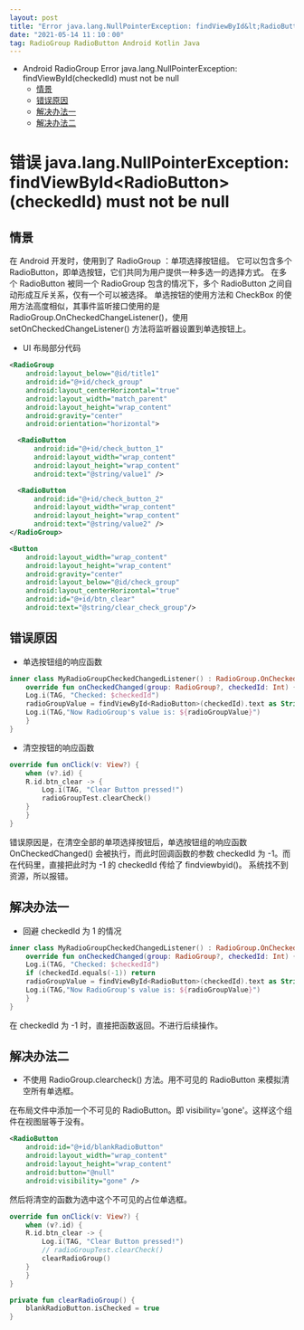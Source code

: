 ```yaml
---
layout: post
title: "Error java.lang.NullPointerException: findViewById&lt;RadioButton&gt;(checkedId) must not be null"
date: "2021-05-14 11：10：00"
tag: RadioGroup RadioButton Android Kotlin Java
---
```

- Android RadioGroup Error java.lang.NullPointerException: findViewById(checkedId) must not be null
  - [情景](#org8fc74e5)
  - [错误原因](#orgf991045)
  - [解决办法一](#orgc2102ad)
  - [解决办法二](#org3428ee0)


<a id="org63bc53e"></a>

# 错误 java.lang.NullPointerException: findViewById&lt;RadioButton&gt;(checkedId) must not be null


<a id="org8fc74e5"></a>

## 情景

在 Android 开发时，使用到了 RadioGroup ：单项选择按钮组。 它可以包含多个 RadioButton，即单选按钮，它们共同为用户提供一种多选一的选择方式。 在多个 RadioButton 被同一个 RadioGroup 包含的情况下，多个 RadioButton 之间自动形成互斥关系，仅有一个可以被选择。 单选按钮的使用方法和 CheckBox 的使用方法高度相似，其事件监听接口使用的是 RadioGroup.OnCheckedChangeListener()，使用 setOnCheckedChangeListener() 方法将监听器设置到单选按钮上。

-   UI 布局部分代码

```xml
<RadioGroup
    android:layout_below="@id/title1"
    android:id="@+id/check_group"
    android:layout_centerHorizontal="true"
    android:layout_width="match_parent"
    android:layout_height="wrap_content"
    android:gravity="center"
    android:orientation="horizontal">

  <RadioButton
      android:id="@+id/check_button_1"
      android:layout_width="wrap_content"
      android:layout_height="wrap_content"
      android:text="@string/value1" />

  <RadioButton
      android:id="@+id/check_button_2"
      android:layout_width="wrap_content"
      android:layout_height="wrap_content"
      android:text="@string/value2" />
</RadioGroup>

<Button
    android:layout_width="wrap_content"
    android:layout_height="wrap_content"
    android:gravity="center"
    android:layout_below="@id/check_group"
    android:layout_centerHorizontal="true"
    android:id="@+id/btn_clear"
    android:text="@string/clear_check_group"/>
```


<a id="orgf991045"></a>

## 错误原因

-   单选按钮组的响应函数

```kotlin
inner class MyRadioGroupCheckedChangedListener() : RadioGroup.OnCheckedChangeListener {
    override fun onCheckedChanged(group: RadioGroup?, checkedId: Int) {
	Log.i(TAG, "Checked: $checkedId")
	radioGroupValue = findViewById<RadioButton>(checkedId).text as String
	Log.i(TAG,"Now RadioGroup's value is: ${radioGroupValue}")
    }
}
```

-   清空按钮的响应函数

```kotlin
override fun onClick(v: View?) {
    when (v?.id) {
	R.id.btn_clear -> {
	    Log.i(TAG, "Clear Button pressed!")
	    radioGroupTest.clearCheck()
	}
    }
}
```

错误原因是，在清空全部的单项选择按钮后，单选按钮组的响应函数 OnCheckedChanged() 会被执行，而此时回调函数的参数 checkedId 为 -1。而在代码里，直接把此时为 -1 的 checkedId 传给了 findviewbyid()。 系统找不到资源，所以报错。


<a id="orgc2102ad"></a>

## 解决办法一

-   回避 checkedId 为 1 的情况

```kotlin
inner class MyRadioGroupCheckedChangedListener() : RadioGroup.OnCheckedChangeListener {
    override fun onCheckedChanged(group: RadioGroup?, checkedId: Int) {
	Log.i(TAG, "Checked: $checkedId")
	if (checkedId.equals(-1)) return
	radioGroupValue = findViewById<RadioButton>(checkedId).text as String
	Log.i(TAG,"Now RadioGroup's value is: ${radioGroupValue}")
    }
}
```

在 checkedId 为 -1 时，直接把函数返回。不进行后续操作。


<a id="org3428ee0"></a>

## 解决办法二

-   不使用 RadioGroup.clearcheck() 方法。用不可见的 RadioButton 来模拟清空所有单选框。

在布局文件中添加一个不可见的 RadioButton。即 visibility='gone'。这样这个组件在视图层等于没有。

```xml
<RadioButton
    android:id="@+id/blankRadioButton"
    android:layout_width="wrap_content"
    android:layout_height="wrap_content"
    android:button="@null"
    android:visibility="gone" />
```

然后将清空的函数为选中这个不可见的占位单选框。

```kotlin
override fun onClick(v: View?) {
    when (v?.id) {
	R.id.btn_clear -> {
	    Log.i(TAG, "Clear Button pressed!")
	    // radioGroupTest.clearCheck()
	    clearRadioGroup()
	}
    }
}

private fun clearRadioGroup() {
    blankRadioButton.isChecked = true
}
```
